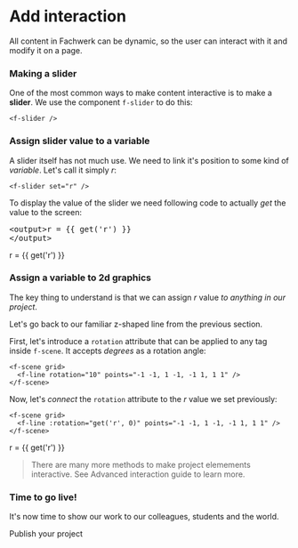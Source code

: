 # Add interaction

All content in Fachwerk can be dynamic, so the user can interact with it and modify it on a page.

### Making a slider

One of the most common ways to make content interactive is to make a **slider**. We use the component `f-slider` to do this:

```
<f-slider />
```

<f-slider />

### Assign slider value to a variable

A slider itself has not much use. We need to link it's position to some kind of <var class="gray">variable</var>. Let's call it simply <var>r</var>:

```
<f-slider set="r" />
```

<f-slider set="r" />

To display the value of the slider we need following code to actually *get* the value to the screen:
    
<pre v-pre>&lt;output&gt;r = {{ get('r') }}
&lt;/output&gt;</pre>

<output>r = {{ get('r') }}</output>

### Assign a variable to 2d graphics

The key thing to understand is that we can assign <var>r</var> value *to anything in our project*. 

Let's go back to our familiar z-shaped line from the previous section.

First, let's introduce a `rotation` attribute that can be applied to any tag inside `f-scene`. It accepts <var class="gray">degrees</var> as a rotation angle:

```
<f-scene grid>
  <f-line rotation="10" points="-1 -1, 1 -1, -1 1, 1 1" />
</f-scene>
```

<f-scene grid>
  <f-line rotation="10" points="-1 -1, 1 -1, -1 1, 1 1" />
</f-scene>

Now, let's *connect* the `rotation` attribute to the <var>r</var> value we set previously:

```
<f-scene grid>
  <f-line :rotation="get('r', 0)" points="-1 -1, 1 -1, -1 1, 1 1" />
</f-scene>
```

<f-scene grid>
  <f-line :rotation="get('r', 0)" points="-1 -1, 1 -1, -1 1, 1 1" />
</f-scene>

<f-slider set="r" />

<output>r = {{ get('r') }}</output>

<p />

> There are many more methods to make project elemements interactive. See <f-link to="/advanced-interaction">Advanced interaction</f-link> guide to learn more.

### Time to go live!

It's now time to show our work to our colleagues, students and the world.

<f-link class="tertiary" to="/publish-a-project">Publish your project</f-link>